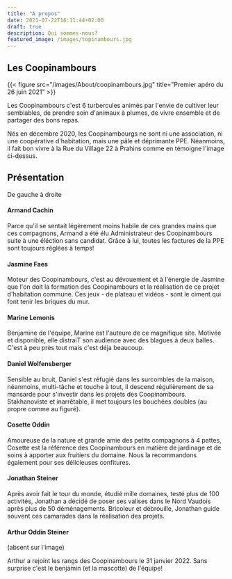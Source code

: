 ```yaml
---
title: "A propos"
date: 2021-07-22T16:11:44+02:00
draft: true
description: Qui sommes-nous?
featured_image: /images/topinambours.jpg
---
```

## Les Coopinambours ##

{{< figure src="/images/About/coopinambours.jpg" title="Premier apéro du 26 juin 2021" >}}

Les Coopinambours c'est 6 turbercules animés par l'envie de cultiver leur semblables, de prendre soin d'animaux à plumes, de vivre ensemble et de partager des bons repas.

Nés en décembre 2020, les Coopinambourgs ne sont ni une association, ni une coopérative d'habitation, mais une pâle et déprimante PPE. Néanmoins, il fait bon vivre à la Rue du Village 22 à Prahins comme en témoigne l'image ci-dessus.

## Présentation ##
De gauche à droite


#### Armand Cachin ####
Parce qu'il se sentait légèrement moins habile de ces grandes mains que ces compagnons, Armand a été élu Administrateur des Coopinambours suite à une éléction sans candidat. Grâce à lui, toutes les factures de la PPE sont toujours réglées à temps!

#### Jasmine Faes ####
Moteur des Coopinambours, c'est au dévouement et à l'énergie de Jasmine que l'on doit la formation des Coopinambours et la réalisation de ce projet d'habitation commune. Ces jeux - de plateau et vidéos - sont le ciment qui font tenir les briques du mur.

#### Marine Lemonis ####
Benjamine de l'équipe, Marine est l'auteure de ce magnifique site. Motivée et disponible, elle distraiT son audience avec des blagues à deux balles. C'est à peu près tout mais c'est déja beaucoup.

#### Daniel Wolfensberger ####
Sensible au bruit, Daniel s'est réfugié dans les surcombles de la maison, néanmoins, multi-tâche et touche à tout, il descend régulièrement de sa mansarde pour s'investir dans les projets des Coopinambours. Stakhanoviste et inarrêtable, il met toujours les bouchées doubles (au propre comme au figuré).

#### Cosette Oddin ####
Amoureuse de la nature et grande amie des petits compagnons à 4 pattes, Cosette est la référence des Coopinambours en matière de jardinage et de soins à apporter aux fruitiers du domaine. Nous la recommandons également pour ses délicieuses confitures.

#### Jonathan Steiner ####
Après avoir fait le tour du monde, étudié mille domaines, testé plus de 100 activités, Jonathan a décidé de poser ses valises dans le Nord Vaudois après plus de 50 déménagements. Bricoleur et débrouille, Jonathan guide souvent ces camarades dans la réalisation des projets.

#### Arthur Oddin Steiner ####
(absent sur l'image)

Arthur a rejoint les rangs des Coopinambours le 31 janvier 2022. Sans surprise c'est le benjamin (et la mascotte) de l'équipe!